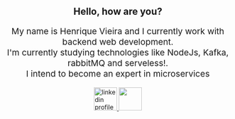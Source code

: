 <h2 align="center">
  Hello, how are you?
</h2>
<p align="center" style="font-size: 1.2rem">
  My name is Henrique Vieira and I currently work with backend web development.
</br>
  I'm currently studying technologies like NodeJs, Kafka, rabbitMQ and serveless!.
</br>
  I intend to become an expert in microservices
</p>
<!-- <p align="left">
  <img
    align="center"
    height="165"
    src="https://github-readme-stats.vercel.app/api?username=henricker&count_private=true&show_icons=true&custom_title=Github%20Status&hide=issues&theme=github_dark"
  /> 
  <img align="center" src="https://github-readme-stats.vercel.app/api/top-langs/?username=henricker&layout=compact&theme=github_dark"> 
</p>
 -->
<p align="center">
  <a href="https://www.linkedin.com/in/henrique-vieira-406b781a7/" target="_blank" align="left">
      <img src="https://res.cloudinary.com/andretorquato/image/upload/v1619373619/readmes/linkedin_ronjde.png" alt="linkedin profile" width="52">
  </a>
<a href="https://www.instagram.com/henriicker/" target="_blank" align="right">
  <img src="https://res.cloudinary.com/andretorquato/image/upload/v1619373619/readmes/instagram_g5jldt.png" width="52">
</a>
</p>

